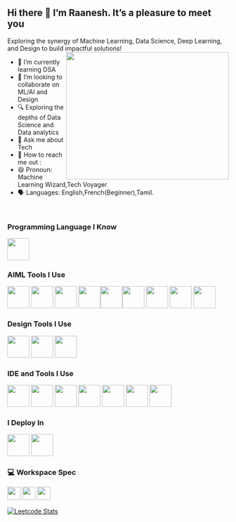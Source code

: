 ## Hi there 👋 I’m Raanesh. It’s a pleasure to meet you

Exploring the synergy of Machine Learning, Data Science, Deep Learning, and Design to build impactful solutions!
<img align="right" width="370" height="290" src="https://media1.giphy.com/media/v1.Y2lkPTc5MGI3NjExYmxvajZzZ2ppYjF2ajBvNm5oOTVtMjkwMmx2Y2ZzdGQ4eXB1bng4bSZlcD12MV9pbnRlcm5hbF9naWZfYnlfaWQmY3Q9Zw/RbDKaczqWovIugyJmW/giphy.gif">

- 🌱 I’m currently learning DSA
- 👯 I’m looking to collaborate on ML/AI and Design
- 🔍 Exploring the depths of Data Science and Data analytics
- 💬 Ask me about Tech
- 📧 How to reach me out :
- 😄 Pronoun: Machine Learning Wizard,Tech Voyager 
- 🗣️ Languages: English,French(Beginner),Tamil.
<br />

### Programming Language I Know
<img height="50" width="50" src="https://img.icons8.com/color/48/000000/python.png" />

### AIML Tools I Use
<img height="50" width="50" src="https://img.icons8.com/color/48/000000/numpy.png" /> <img height="50" width="50" src="https://img.icons8.com/color/48/000000/pandas.png" /> <img height="50" width="50" src="https://upload.wikimedia.org/wikipedia/commons/0/05/Scikit_learn_logo_small.svg" /> <img height="50" width="50" src="https://upload.wikimedia.org/wikipedia/commons/8/84/Matplotlib_icon.svg" /><img height="50" width="50" src="https://seaborn.pydata.org/_images/logo-mark-lightbg.svg" /><img height="50" width="50" src="https://img.icons8.com/color/48/000000/opencv.png" /> <img height="50" width="50" src="https://img.icons8.com/color/48/000000/tensorflow.png" /> <img height="50" width="50" src="https://img.icons8.com/color/48/000000/pillow.png" /> <img height="50" width="50" src="https://upload.wikimedia.org/wikipedia/commons/a/ae/Keras_logo.svg" />

### Design Tools I Use
<img height="50" width="50" src="https://img.icons8.com/color/48/000000/figma--v1.png" /> <img height="50" width="50" src="https://img.icons8.com/color/48/000000/adobe-xd.png" /> <img height="50" width="50" src="https://img.icons8.com/color/48/000000/canva.png" />

### IDE and Tools I Use
<img height="50" width="50" src="https://img.icons8.com/color/48/000000/pycharm.png"/> <img height="50" width="50" src="https://img.icons8.com/color/48/000000/visual-studio-code-2019.png"/> <img height="50" width="50" src="https://img.icons8.com/?size=100&id=JdUAwt7mLjDS&format=png&color=000000"/> <img height="50" width="50" src="https://img.icons8.com/dusk/64/000000/anaconda.png"/> <img height="50" width="50" src="https://img.icons8.com/color/50/000000/git.png"/> <img height="50" width="50" src="https://img.icons8.com/color/48/000000/google-colab.png"/> <img height="50" width="50" src="https://upload.wikimedia.org/wikipedia/commons/3/38/Jupyter_logo.svg"/>

### I Deploy In
<img height="50" width="50" src="https://img.icons8.com/color/48/000000/heroku.png"/> <img height="50" width="50" src="https://img.icons8.com/color/48/000000/streamlit.png"/>

### 💻 Workspace Spec
<img height="30" src="https://img.shields.io/badge/Asus-TUF_F17-ED1C24?style=for-the-badge&logo=asus&logoColor=white"/> <img height="30" src="https://img.shields.io/badge/NVIDIA-GeForce_RTX-76B900?style=for-the-badge&logo=nvidia&logoColor=white"/> <img height="30" src="https://img.shields.io/badge/Intel-Core_i5-0071C5?style=for-the-badge&logo=intel&logoColor=white"/>


[![Leetcode Stats](https://leetcard.jacoblin.cool/Raana_01?ext=heatmap&theme=dark)](https://leetcode.com/u/Raana_01/)


